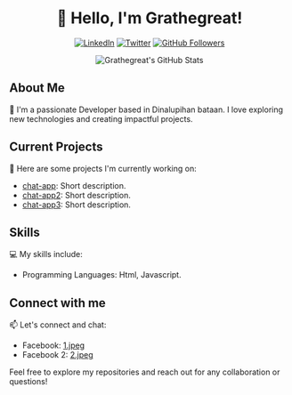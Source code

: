 <h1 align="center">👋 Hello, I'm Grathegreat!</h1>

<p align="center">
  <a href="https://www.linkedin.com/in/yourlinkedin"><img src="https://img.shields.io/badge/-LinkedIn-blue?style=flat-square&logo=Linkedin&logoColor=white&link=https://www.linkedin.com/in/yourlinkedin" alt="LinkedIn"></a>
  <a href="https://twitter.com/yourtwitter"><img src="https://img.shields.io/twitter/follow/yourtwitter?style=flat-square&logo=twitter&label=Follow&logoColor=white&color=1da1f2" alt="Twitter"></a>
  <a href="https://github.com/Grathegreat"><img src="https://img.shields.io/github/followers/Grathegreat?style=flat-square&logo=github&label=Follow&logoColor=white&color=black" alt="GitHub Followers"></a>
</p>

<p align="center">
  <img src="https://github-readme-stats.vercel.app/api?username=Grathegreat&show_icons=true&theme=radical" alt="Grathegreat's GitHub Stats">
</p>

## About Me

🌟 I'm a passionate Developer based in Dinalupihan bataan. I love exploring new technologies and creating impactful projects.

## Current Projects

🚀 Here are some projects I'm currently working on:

- [chat-app](https://github.com/Grathegreat/chat-app): Short description.
- [chat-app2](https://github.com/Grathegreat/chat-app2): Short description.
- [chat-app3](https://github.com/Grathegreat/chat-app3): Short description.

## Skills

💻 My skills include:

- Programming Languages: Html, Javascript.

## Connect with me

📫 Let's connect and chat:

- Facebook: [1.jpeg](https://www.facebook.com/Gra.the.great.0812)
- Facebook 2: [2.jpeg](https://www.facebook.com/Mr.Grathegreat)

Feel free to explore my repositories and reach out for any collaboration or questions!
